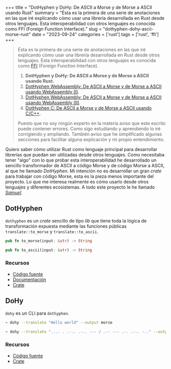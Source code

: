 +++
title = "DotHyphen y DoHy: De ASCII a Morse y de Morse a ASCII usando Rust"
summary = "Ésta es la primera de una serie de anotaciones en las que iré explicando cómo usar una librería desarrollada en Rust desde otros lenguajes. Esta interoperabilidad con otros lenguajes es conocida como FFI (Foreign Function Interface)."
slug = "dothyphen-dohy-ascii-morse-rust"
date = "2023-09-24"
categories = ['rust']
tags = ['rust', 'ffi']
+++

> Ésta es la primera de una serie de anotaciones en las que iré explicando cómo usar una librería desarrollada en Rust desde otros lenguajes. Esta interoperabilidad con otros lenguajes es conocida como [FFI](https://en.wikipedia.org/wiki/Foreign_function_interface) (Foreign Function Interface).
>
> 1. __DotHyphen y DoHy: De ASCII a Morse y de Morse a ASCII usando Rust.__
> 2. [DotHyphen WebAssembly: De ASCII a Morse y de Morse a ASCII usando WebAssembly (I)](/dothyphen-ascii-morse-rust-webassembly-wasi/).
> 3. [DotHyphen WebAssembly: De ASCII a Morse y de Morse a ASCII usando WebAssembly (II)](/dothyphen-ascii-morse-webassembly-javascript/).
> 4. [DotHyphen C: De ASCII a Morse y de Morse a ASCII usando C/C++](/dothyphen-ascii-morse-c-c++/).
>
> Puesto que no soy ningún experto en la materia aviso que este escrito puede contener errores. Como sigo estudiando y aprendiendo lo iré corrigiendo y ampliando. También aviso que he simplificado algunas secciones para facilitar alguna explicación y mi propio entendimiento.

Quiero saber cómo utilizar Rust como lenguaje principal para desarrollar librerías que puedan ser utilizadas desde otros lenguajes. Como necesitaba tener "algo" con lo que probar esta interoperabilidad he desarrollado un sencillo transformador de ASCII a código Morse y de código Morse a ASCII, al que he llamado _DotHyphen_. Mi intención no es desarrollar un gran _crate_ para trabajar con código Morse, esta es la pieza menos importante del proyecto. Lo que me interesa realmente es cómo usarlo desde otros lenguajes y diferentes ecosistemas. A todo este proyecto le he llamado [_Samuel_](https://github.com/isfegu/samuel/).

## DotHyphen

`dothyphen` es un _crate_ sencillo de tipo _lib_ que tiene toda la lógica de transformación expuesta mediante las funciones públicas `translate::to_morse` y `translate::to_ascii`.

```rust
pub fn to_morse(input: &str) -> String
```

```rust
pub fn to_ascii(input: &str) -> String
```

### Recursos

* [Código fuente](https://github.com/isfegu/samuel/tree/main/dothyphen)
* [Documentación](https://docs.rs/dothyphen/latest/dothyphen/)
* [Crate](https://crates.io/crates/dothyphen)

## DoHy

`dohy` es un CLI para `dothyphen`.

```bash
~ dohy --translate "Hello world" --output morse
```

```bash
~ dohy --translate ".... . .-.. .-.. --- / .-- --- .-. .-.. -.." --output ascii
```

### Recursos

* [Código fuente](https://github.com/isfegu/samuel/tree/main/dohy)
* [Crate](https://crates.io/crates/dohy)

